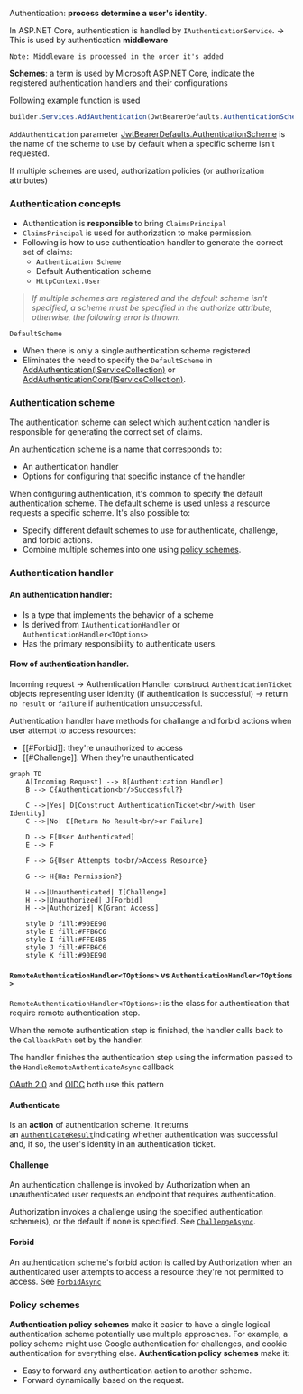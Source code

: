 Authentication: **process determine a user's identity**.

In ASP.NET Core, authentication is handled by `IAuthenticationService`. -> This is used by authentication **middleware**

	Note: Middleware is processed in the order it's added

**Schemes**: a term is used by Microsoft ASP.NET Core, indicate the registered authentication handlers and their configurations

Following example function is used
```csharp
builder.Services.AddAuthentication(JwtBearerDefaults.AuthenticationScheme);
```

`AddAuthentication` parameter [JwtBearerDefaults.AuthenticationScheme](https://learn.microsoft.com/en-us/dotnet/api/microsoft.aspnetcore.authentication.jwtbearer.jwtbearerdefaults.authenticationscheme#microsoft-aspnetcore-authentication-jwtbearer-jwtbearerdefaults-authenticationscheme) is the name of the scheme to use by default when a specific scheme isn't requested.

If multiple schemes are used, authorization policies (or authorization attributes)

### Authentication concepts

- Authentication is **responsible** to bring `ClaimsPrincipal`
- `ClaimsPrincipal` is used for authorization to make permission.
- Following is how to use authentication handler to generate the correct set of claims:
	- `Authentication Scheme`
	- Default Authentication scheme
	- `HttpContext.User`
	
> *If multiple schemes are registered and the default scheme isn't specified, a scheme must be specified in the authorize attribute, otherwise, the following error is thrown:*

`DefaultScheme`
- When there is only a single authentication scheme registered
- Eliminates the need to specify the `DefaultScheme` in [AddAuthentication(IServiceCollection)](https://learn.microsoft.com/en-us/dotnet/api/microsoft.extensions.dependencyinjection.authenticationservicecollectionextensions.addauthentication#microsoft-extensions-dependencyinjection-authenticationservicecollectionextensions-addauthentication\(microsoft-extensions-dependencyinjection-iservicecollection\)) or [AddAuthenticationCore(IServiceCollection)](https://learn.microsoft.com/en-us/dotnet/api/microsoft.extensions.dependencyinjection.authenticationcoreservicecollectionextensions.addauthenticationcore#microsoft-extensions-dependencyinjection-authenticationcoreservicecollectionextensions-addauthenticationcore\(microsoft-extensions-dependencyinjection-iservicecollection\)).

### Authentication scheme
The authentication scheme can select which authentication handler is responsible for generating the correct set of claims.

An authentication scheme is a name that corresponds to:
- An authentication handler
- Options for configuring that specific instance of the handler

When configuring authentication, it's common to specify the default authentication scheme. The default scheme is used unless a resource requests a specific scheme. It's also possible to:

- Specify different default schemes to use for authenticate, challenge, and forbid actions.
- Combine multiple schemes into one using [policy schemes](https://learn.microsoft.com/en-us/aspnet/core/security/authentication/policyschemes?view=aspnetcore-9.0).

### Authentication handler
#### An authentication handler:
- Is a type that implements the behavior of a scheme
- Is derived from `IAuthenticationHandler` or `AuthenticationHandler<TOptions>`
- Has the primary responsibility to authenticate users.

#### Flow of authentication handler.

Incoming request -> Authentication Handler construct `AuthenticationTicket` objects representing user identity (if authentication is successful) -> return `no result` or `failure` if authentication unsuccessful.

Authentication handler have methods for challange and forbid actions when user attempt to access resources:
+ [[#Forbid]]: they're unauthorized to access
+ [[#Challenge]]: When they're unauthenticated



```mermaid
graph TD
    A[Incoming Request] --> B[Authentication Handler]
    B --> C{Authentication<br/>Successful?}
    
    C -->|Yes| D[Construct AuthenticationTicket<br/>with User Identity]
    C -->|No| E[Return No Result<br/>or Failure]
    
    D --> F[User Authenticated]
    E --> F
    
    F --> G{User Attempts to<br/>Access Resource}
    
    G --> H{Has Permission?}
    
    H -->|Unauthenticated| I[Challenge]
    H -->|Unauthorized| J[Forbid]
    H -->|Authorized| K[Grant Access]
    
    style D fill:#90EE90
    style E fill:#FFB6C6
    style I fill:#FFE4B5
    style J fill:#FFB6C6
    style K fill:#90EE90
```
#### `RemoteAuthenticationHandler<TOptions>` vs `AuthenticationHandler<TOptions>`

`RemoteAuthenticationHandler<TOptions>`: is the class for authentication that require remote authentication step.

When the remote authentication step is finished, the handler calls back to the `CallbackPath` set by the handler. 

The handler finishes the authentication step using the information passed to the `HandleRemoteAuthenticateAsync` callback

[OAuth 2.0](https://oauth.net/2/) and [OIDC](https://openid.net/developers/how-connect-works/) both use this pattern

#### Authenticate
Is an **action** of authentication scheme. It returns an [`AuthenticateResult`](https://learn.microsoft.com/en-us/dotnet/api/microsoft.aspnetcore.authentication.authenticateresult)indicating whether authentication was successful and, if so, the user's identity in an authentication ticket.

#### Challenge
An authentication challenge is invoked by Authorization when an unauthenticated user requests an endpoint that requires authentication. 

Authorization invokes a challenge using the specified authentication scheme(s), or the default if none is specified. See [`ChallengeAsync`](https://learn.microsoft.com/en-us/dotnet/api/microsoft.aspnetcore.authentication.authenticationhttpcontextextensions.challengeasync). 

#### Forbid
An authentication scheme's forbid action is called by Authorization when an authenticated user attempts to access a resource they're not permitted to access. See [`ForbidAsync`](https://learn.microsoft.com/en-us/dotnet/api/microsoft.aspnetcore.authentication.authenticationhttpcontextextensions.forbidasync)

### Policy schemes
**Authentication policy schemes** make it easier to have a single logical authentication scheme potentially use multiple approaches. 
For example, a policy scheme might use Google authentication for challenges, and cookie authentication for everything else. **Authentication policy schemes** make it:

- Easy to forward any authentication action to another scheme.
- Forward dynamically based on the request.
